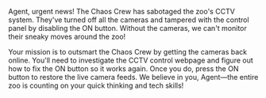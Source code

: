 Agent, urgent news! The Chaos Crew has sabotaged the zoo's CCTV system. They've turned off all the cameras and tampered with the control panel by disabling the ON button. Without the cameras, we can't monitor their sneaky moves around the zoo!

Your mission is to outsmart the Chaos Crew by getting the cameras back online. You'll need to investigate the CCTV control webpage and figure out how to fix the ON button so it works again. Once you do, press the ON button to restore the live camera feeds. We believe in you, Agent—the entire zoo is counting on your quick thinking and tech skills!
